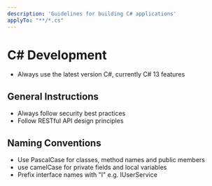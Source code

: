 ```yaml
---
description: 'Guidelines for building C# applications'
applyTo: "**/*.cs"
---
```


# C# Development
- Always use the latest version C#, currently C# 13 features

## General Instructions
- Always follow security best practices
- Follow RESTful API design principles

## Naming Conventions
- Use PascalCase for classes, method names and public members
- use camelCase for private fields and local variables
- Prefix interface names with "I" e.g. IUserService
